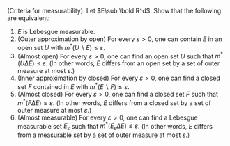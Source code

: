 (Criteria for measurability). Let $E\sub \bold R^d$. Show that the following are equivalent:
1. $E$ is Lebesgue measurable.
2. (Outer approximation by open) For every $\varepsilon>0$, one can contain $E$ in an open set $U$ with $m^*(U\backslash E)\le\varepsilon$.
3. (Almost open) For every $\varepsilon>0$, one can find an open set $U$ such that $m^*(U\Delta E)\le\varepsilon$. (In other words, $E$ differs from an open set by a set of outer measure at most $\varepsilon$.)
4. (Inner approximation by closed) For every $\varepsilon>0$, one can find a closed set $F$ contained in $E$ with $m^*(E\backslash F)\le\varepsilon$.
5. (Almost closed) For every $\varepsilon>0$, one can find a closed set $F$ such that $m^*(F\Delta E)\le \varepsilon$. (In other words, $E$ differs from a closed set by a set of outer measure at most $\varepsilon$.)
6. (Almost measurable) For every $\varepsilon>0$, one can find a Lebesgue measurable set $E_\varepsilon$ such that $m^*(E_\varepsilon\Delta E)\le \varepsilon$. (In other words, $E$ differs from a measurable set by a set of outer measure at most $\varepsilon$.)